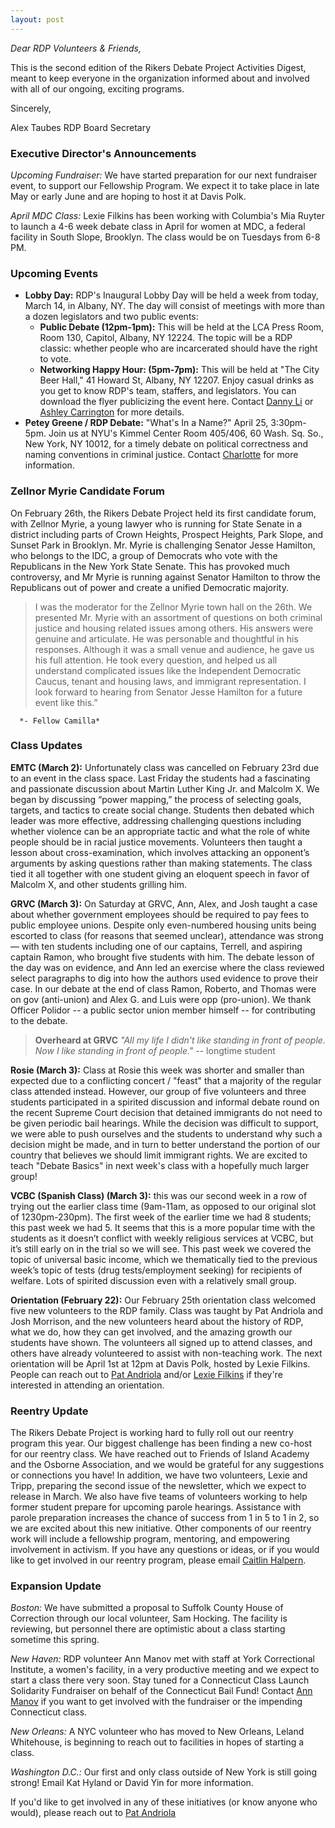 ```yaml
---
layout: post
---
```

*Dear RDP Volunteers & Friends,*

This is the second edition of the Rikers Debate Project Activities Digest, meant to keep everyone in the organization informed about and involved with all of our ongoing, exciting programs.

Sincerely,

Alex Taubes
RDP Board Secretary

### Executive Director's Announcements

*Upcoming Fundraiser:* We have started preparation for our next fundraiser event, to support our Fellowship Program. We expect it to take place in late May or early June and are hoping to host it at Davis Polk.

*April MDC Class:* Lexie Filkins has been working with Columbia's Mia Ruyter to launch a 4-6 week debate class in April for women at MDC, a federal facility in South Slope, Brooklyn. The class would be on Tuesdays from 6-8 PM.

### Upcoming Events

* **Lobby Day:** RDP's Inaugural Lobby Day will be held a week from today, March 14, in Albany, NY. The day will consist of meetings with more than a dozen legislators and two public events:
  * **Public Debate (12pm-1pm):** This will be held at the LCA Press Room, Room 130, Capitol, Albany, NY 12224. The topic will be a RDP classic: whether people who are incarcerated should have the right to vote.
  * **Networking Happy Hour: (5pm-7pm):** This will be held at "The City Beer Hall," 41 Howard St, Albany, NY 12207. Enjoy casual drinks as you get to know RDP's team, staffers, and legislators.
You can download the flyer publicizing the event here. Contact [Danny Li](yl3261@columbia.edu) or [Ashley Carrington](ashleycarringonton52@gmail.com) for more details.
* **Petey Greene / RDP Debate:** "What's In a Name?" April 25, 3:30pm-5pm. Join us at NYU's Kimmel Center Room 405/406, 60 Wash. Sq. So., New York, NY 10012, for a timely debate on political correctness and naming conventions in criminal justice. Contact [Charlotte](cmk586@nyu.edu) for more information.

### Zellnor Myrie Candidate Forum

On February 26th, the Rikers Debate Project held its first candidate forum, with Zellnor Myrie, a young lawyer who is running for State Senate in a district including parts of Crown Heights, Prospect Heights, Park Slope, and Sunset Park in Brooklyn. Mr. Myrie is challenging Senator Jesse Hamilton, who belongs to the IDC, a group of Democrats who vote with the Republicans in the New York State Senate. This has provoked much controversy, and Mr Myrie is running against Senator Hamilton to throw the Republicans out of power and create a unified Democratic majority.

> I was the moderator for the Zellnor Myrie town hall on the 26th. 
> We presented Mr. Myrie with an assortment of questions on both criminal justice and housing related issues among others. 
> His answers were genuine and articulate. He was personable and thoughtful in his responses. 
> Although it was a small venue and audience, he gave us his full attention. 
> He took every question, and helped us all understand complicated issues like the Independent Democratic Caucus, tenant and housing laws, and immigrant representation. 
> I look forward to hearing from Senator Jesse Hamilton for a future event like this.”

      *- Fellow Camilla*

### Class Updates

**EMTC (March 2):** Unfortunately class was cancelled on February 23rd due to an event in the class space. Last Friday the students had a fascinating and passionate discussion about Martin Luther King Jr. and Malcolm X. We began by discussing “power mapping,” the process of selecting goals, targets, and tactics to create social change. Students then debated which leader was more effective, addressing challenging questions including whether violence can be an appropriate tactic and what the role of white people should be in racial justice movements. Volunteers then taught a lesson about cross-examination, which involves attacking an opponent’s arguments by asking questions rather than making statements. The class tied it all together with one student giving an eloquent speech in favor of Malcolm X, and other students grilling him.

**GRVC (March 3):** On Saturday at GRVC, Ann, Alex, and Josh taught a case about whether government employees should be required to pay fees to public employee unions. Despite only even-numbered housing units being escorted to class (for reasons that seemed unclear), attendance was strong— with ten students including one of our captains, Terrell, and aspiring captain Ramon, who brought five students with him. The debate lesson of the day was on evidence, and Ann led an exercise where the class reviewed select paragraphs to dig into how the authors used evidence to prove their case. In our debate at the end of class Ramon, Roberto, and Thomas were on gov (anti-union) and Alex G. and Luis were opp (pro-union). We thank Officer Polidor -- a public sector union member himself -- for contributing to the debate. 

> **Overheard at GRVC**
> *"All my life I didn't like standing in front of people. Now I like standing in front of people."* -- longtime student

**Rosie (March 3):** Class at Rosie this week was shorter and smaller than expected due to a conflicting concert / "feast" that a majority of the regular class attended instead. However, our group of five volunteers and three students participated in a spirited discussion and informal debate round on the recent Supreme Court decision that detained immigrants do not need to be given periodic bail hearings. While the decision was difficult to support, we were able to push ourselves and the students to understand why such a decision might be made, and in turn to better understand the portion of our country that believes we should limit immigrant rights. We are excited to teach "Debate Basics" in next week's class with a hopefully much larger group!

**VCBC (Spanish Class) (March 3):** this was our second week in a row of trying out the earlier class time (9am-11am, as opposed to our original slot of 1230pm-230pm). The first week of the earlier time we had 8 students; this past week we had 5. It seems that this is a more popular time with the students as it doesn’t conflict with weekly religious services at VCBC, but it’s still early on in the trial so we will see. This past week we covered the topic of universal basic income, which we thematically tied to the previous week’s topic of tests (drug tests/employment seeking) for recipients of welfare. Lots of spirited discussion even with a relatively small group. 

**Orientation (February 22):** Our February 25th orientation class welcomed five new volunteers to the RDP family. Class was taught by Pat Andriola and Josh Morrison, and the new volunteers heard about the history of RDP, what we do, how they can get involved, and the amazing growth our students have shown. The volunteers all signed up to attend classes, and others have already volunteered to assist with non-teaching work. The next orientation will be April 1st at 12pm at Davis Polk, hosted by Lexie Filkins. People can reach out to [Pat Andriola](patrickandriola@gmail.com) and/or [Lexie Filkins](lexiefilkins@gmail.com) if they're interested in attending an orientation.

### Reentry Update

The Rikers Debate Project is working hard to fully roll out our reentry program this year. Our biggest challenge has been finding a new co-host for our reentry class. We have reached out to Friends of Island Academy and the Osborne Association, and we would be grateful for any suggestions or connections you have! In addition, we have two volunteers, Lexie and Tripp, preparing the second issue of the newsletter, which we expect to release in March. We also have five teams of volunteers working to help former student prepare for upcoming parole hearings. Assistance with parole preparation increases the chance of success from 1 in 5 to 1 in 2, so we are excited about this new initiative. Other components of our reentry work will include a fellowship program, mentoring, and empowering involvement in activism. If you have any questions or ideas, or if you would like to get involved in our reentry program, please email [Caitlin Halpern](caitlin.halpern@gmail.com).

### Expansion Update

*Boston:* We have submitted a proposal to Suffolk County House of Correction through our local volunteer, Sam Hocking. The facility is reviewing, but personnel there are optimistic about a class starting sometime this spring.

*New Haven:* RDP volunteer Ann Manov met with staff at York Correctional Institute, a women's facility, in a very productive meeting and we expect to start a class there very soon. Stay tuned for a Connecticut Class Launch Solidarity Fundraiser on behalf of the Connecticut Bail Fund! Contact [Ann Manov](ann.manov@yale.edu) if you want to get involved with the fundraiser or the impending Connecticut class.

*New Orleans:* A NYC volunteer who has moved to New Orleans, Leland Whitehouse, is beginning to reach out to facilities in hopes of starting a class.

*Washington D.C.:* Our first and only class outside of New York is still going strong! Email Kat Hyland or David Yin for more information.

If you'd like to get involved in any of these initiatives (or know anyone who would), please reach out to [Pat Andriola]( patrick.andriola@gmail.com)
